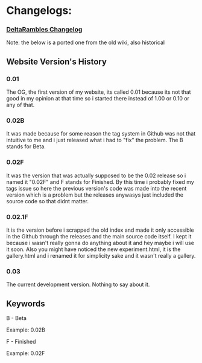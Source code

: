 # Changelogs:
### [DeltaRambles Changelog](stories/deltarambles/CHANGELOG.md)
Note: the below is a ported one from the old wiki, also historical
## Website Version's History
### 0.01

The OG, the first version of my website, its called 0.01 because its not that good in my opinion at that time so i started there instead of 1.00 or 0.10 or any of that.

### 0.02B

It was made because for some reason the tag system in Github was not that intuitive to me and i just released what i had to "fix" the problem. The B stands for Beta.

### 0.02F

It was the version that was actually supposed to be the 0.02 release so i named it "0.02F" and F stands for Finished. By this time i probably fixed my tags issue so here the previous version's code was made into the recent version which is a problem but the releases anywasys just included the source code so that didnt matter.

### 0.02.1F

It is the version before i scrapped the old index and made it only accessible in the Github through the releases and the main source code itself. I kept it because i wasn't really gonna do anything about it and hey maybe i will use it soon. Also you might have noticed the new experiment.html, it is the gallery.html and i renamed it for simplicity sake and it wasn't really a gallery.

### 0.03

The current development version. Nothing to say about it.

## Keywords

B - Beta

Example: 0.02B

F - Finished

Example: 0.02F